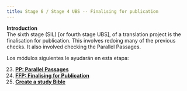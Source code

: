 ```yaml
---
title: Stage 6 / Stage 4 UBS -- Finalising for publication
---
```


**Introduction**  
The sixth stage (SIL) [or fourth stage UBS], of a translation project is the finalisation for publication. This involves redoing many of the previous checks. It also involved checking the Parallel Passages.

Los módulos siguientes le ayudarán en esta etapa:

23. [**PP: Parallel Passages**](./23.PP.md)
24. [**FFP: Finalising for Publication**](./24.FFP.md)
25. [**Create a study Bible**](./25.StudyBibles.md)


